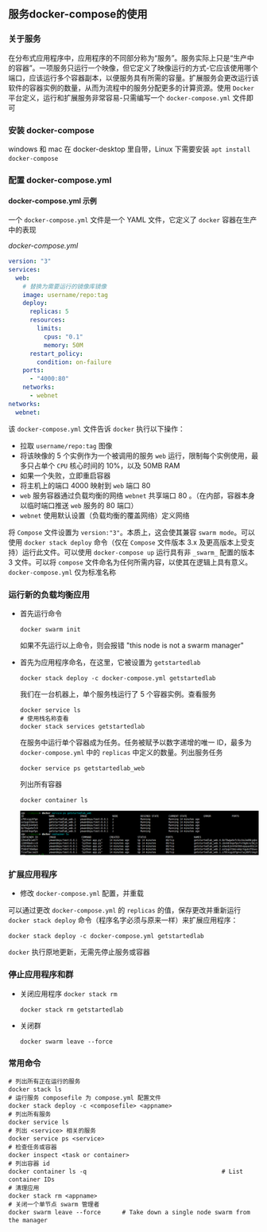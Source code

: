 ## 服务docker-compose的使用

### 关于服务

在分布式应用程序中，应用程序的不同部分称为“服务”。服务实际上只是“生产中的容器”。一项服务只运行一个映像，但它定义了映像运行的方式-它应该使用哪个端口，应该运行多个容器副本，以便服务具有所需的容量。扩展服务会更改运行该软件的容器实例的数量，从而为流程中的服务分配更多的计算资源。使用 `Docker` 平台定义，运行和扩展服务非常容易-只需编写一个 `docker-compose.yml` 文件即可

### 安装  docker-compose

windows 和 mac 在 docker-desktop 里自带，Linux 下需要安装 `apt install docker-compose`

### 配置  docker-compose.yml

#### docker-compose.yml 示例

一个 `docker-compose.yml` 文件是一个 YAML 文件，它定义了 `docker` 容器在生产中的表现

*docker-compose.yml*

```yaml
version: "3"
services:
  web:
    # 替换为需要运行的镜像库镜像
    image: username/repo:tag
    deploy:
      replicas: 5
      resources:
        limits:
          cpus: "0.1"
          memory: 50M
      restart_policy:
        condition: on-failure
    ports:
      - "4000:80"
    networks:
      - webnet
networks:
  webnet: 
```

该 `docker-compose.yml` 文件告诉 `docker` 执行以下操作：

* 拉取 `username/repo:tag` 图像
* 将该映像的 5 个实例作为一个被调用的服务 `web` 运行，限制每个实例使用，最多只占单个 `CPU` 核心时间的 10%，以及 50MB RAM
* 如果一个失败，立即重启容器
* 将主机上的端口 4000 映射到 `web` 端口 80
* `web` 服务容器通过负载均衡的网络 `webnet` 共享端口 80 。（在内部，容器本身以临时端口推送 `web` 服务的 80 端口）
* `webnet` 使用默认设置（负载均衡的覆盖网络）定义网络

将 `Compose` 文件设置为 `version:"3"`。本质上，这会使其兼容 `swarm mode`。可以使用 `docker stack deploy` 命令（仅在 `Compose` 文件版本 3.x 及更高版本上受支持）运行此文件。可以使用 `docker-compose up` 运行具有非 `_swarm_` 配置的版本 3 文件。可以将 `compose` 文件命名为任何所需内容，以使其在逻辑上具有意义。`docker-compose.yml` 仅为标准名称

### 运行新的负载均衡应用

* 首先运行命令

  ```shekk
  docker swarm init
  ```

  如果不先运行以上命令，则会报错 "this node is not a swarm manager"

* 首先为应用程序命名，在这里，它被设置为 `getstartedlab`

  ```shell
  docker stack deploy -c docker-compose.yml getstartedlab
  ```

  我们在一台机器上，单个服务栈运行了 5 个容器实例。查看服务

  ```shell
  docker service ls
  # 使用栈名称查看
  docker stack services getstartedlab
  ```

  在服务中运行单个容器成为任务。任务被赋予以数字递增的唯一 ID，最多为 `docker-compose.yml` 中的 `replicas` 中定义的数量。列出服务任务

  ```shell
  docker service ps getstartedlab_web
  ```

  列出所有容器

  ```shell
  docker container ls
  ```

  ![](./Images/docker列出任务和容器.png)

### 扩展应用程序

*  修改 `docker-compose.yml` 配置，并重载

  可以通过更改 `docker-compose.yml` 的 `replicas` 的值，保存更改并重新运行 `docker stack deploy` 命令（程序名字必须与原来一样）来扩展应用程序：

  ```shell
  docker stack deploy -c docker-compose.yml getstartedlab
  ```

  `docker` 执行原地更新，无需先停止服务或容器

### 停止应用程序和群

* 关闭应用程序 `docker stack rm`

  ```shell
  docker stack rm getstartedlab
  ```

* 关闭群

  ```shell
  docker swarm leave --force
  ```

### 常用命令

```shell
# 列出所有正在运行的服务
docker stack ls                               
# 运行服务 composefile 为 compose.yml 配置文件
docker stack deploy -c <composefile> <appname>
# 列出所有服务
docker service ls
# 列出 <service> 相关的服务
docker service ps <service>
# 检查任务或容器
docker inspect <task or container>
# 列出容器 id
docker container ls -q                                      # List container IDs
# 清理应用
docker stack rm <appname>
# 关闭一个单节点 swarm 管理者
docker swarm leave --force      # Take down a single node swarm from the manager
```

